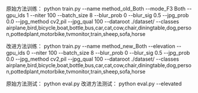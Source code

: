 原始方法训练：
python train.py --name method_old_Both --mode_F3 Both  --gpu_ids 1 --niter 100 --batch_size 8 --blur_prob 0 --blur_sig 0.5 --jpg_prob 0.0 --jpg_method cv2,pil --jpg_qual 100 --dataroot ./dataset/ --classes airplane,bird,bicycle,boat,bottle,bus,car,cat,cow,chair,diningtable,dog,person,pottedplant,motorbike,tvmonitor,train,sheep,sofa,horse

改进方法训练：
python train.py --name method_new_Both --elevation --gpu_ids 0 --niter 100 --batch_size 8 --blur_prob 0 --blur_sig 0.5 --jpg_prob 0.0 --jpg_method cv2,pil --jpg_qual 100 --dataroot ./dataset/ --classes airplane,bird,bicycle,boat,bottle,bus,car,cat,cow,chair,diningtable,dog,person,pottedplant,motorbike,tvmonitor,train,sheep,sofa,horse

原始方法测试：
python eval.py 
改进方法测试：
python eval.py --elevated
